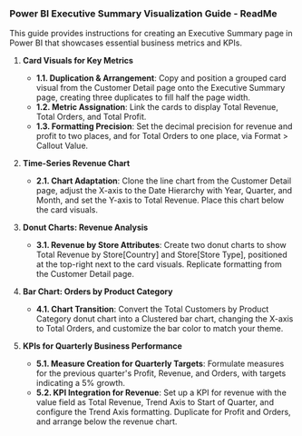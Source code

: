 ### **Power BI Executive Summary Visualization Guide - ReadMe**

This guide provides instructions for creating an Executive Summary page in Power BI that showcases essential business metrics and KPIs.

1. **Card Visuals for Key Metrics**
   - **1.1. Duplication & Arrangement**: Copy and position a grouped card visual from the Customer Detail page onto the Executive Summary page, creating three duplicates to fill half the page width.
   - **1.2. Metric Assignation**: Link the cards to display Total Revenue, Total Orders, and Total Profit.
   - **1.3. Formatting Precision**: Set the decimal precision for revenue and profit to two places, and for Total Orders to one place, via Format > Callout Value.

2. **Time-Series Revenue Chart**
   - **2.1. Chart Adaptation**: Clone the line chart from the Customer Detail page, adjust the X-axis to the Date Hierarchy with Year, Quarter, and Month, and set the Y-axis to Total Revenue. Place this chart below the card visuals.

3. **Donut Charts: Revenue Analysis**
   - **3.1. Revenue by Store Attributes**: Create two donut charts to show Total Revenue by Store[Country] and Store[Store Type], positioned at the top-right next to the card visuals. Replicate formatting from the Customer Detail page.

4. **Bar Chart: Orders by Product Category**
   - **4.1. Chart Transition**: Convert the Total Customers by Product Category donut chart into a Clustered bar chart, changing the X-axis to Total Orders, and customize the bar color to match your theme.

5. **KPIs for Quarterly Business Performance**
   - **5.1. Measure Creation for Quarterly Targets**: Formulate measures for the previous quarter's Profit, Revenue, and Orders, with targets indicating a 5% growth.
   - **5.2. KPI Integration for Revenue**: Set up a KPI for revenue with the value field as Total Revenue, Trend Axis to Start of Quarter, and configure the Trend Axis formatting. Duplicate for Profit and Orders, and arrange below the revenue chart.
